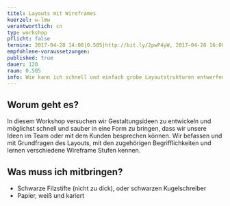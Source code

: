 ```yaml
---
titel: Layouts mit Wireframes
kuerzel: w-lmw
verantwortlich: cn
typ: workshop
pflicht: false
termine: 2017-04-28 14:00|0.505|http://bit.ly/2pwP4yW, 2017-04-28 16:00|0.505|http://bit.ly/2oJaeWK, 2017-05-04 16:00|0.505|http://bit.ly/2pfoGqt, 2017-05-05 11:00|0.505|http://bit.ly/2pfy1i8
empfohlene-voraussetzungen:
published: true
dauer: 120
raum: 0.505
info: Wie kann ich schnell und einfach grobe Layoutstrukturen entwerfen und testen?
---
```


## Worum geht es?

In diesem Workshop versuchen wir Gestaltungsideen zu entwickeln und möglichst schnell und sauber in eine Form zu bringen, dass wir unsere Ideen im Team oder mit dem Kunden besprechen können. Wir befassen und mit Grundfragen des Layouts, mit den zugehörigen Begrifflichkeiten und lernen verschiedene Wireframe Stufen kennen.

## Was muss ich mitbringen?

- Schwarze Filzstifte (nicht zu dick), oder schwarzen Kugelschreiber
- Papier, weiß und kariert
